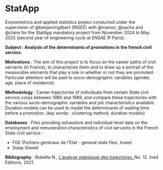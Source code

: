 # StatApp
Econometrics and applied statistics project conducted under the supervision of @benjamingilbert (INSEE) with @manon, @sacha and @claire for the StatApp mandatory project from November 2024 to May 2025 (second year of engineering cycle at ENSAE IP Paris). 

**Subject : Analysis of the determinants of promotions in the french civil service.**

**Motivations** : The aim of this project is to focus on the career paths of civil servants (in France), to characterize them and to draw up a portrait of the measurable elements that play a role in whether or not they are promoted. Particular attention will be paid to socio-demographic variables (gender, age, place of residence).

**Methodology** : Career trajectories of individuals from certain State civil service corps between 1980 and 1989, and compare these trajectories with the various socio-demographic variables and job characteristics available. Duration models can be used to model the determinants of waiting time before a promotion. (key words : clustering method, duration models)

**Databases** : Files providing exhaustive and individual-level data on the employment and remuneration characteristics of civil servants in the French State civil service :
  - FGE (Fichiers généraux de l'Etat - general state files, Insee)
  - Siasp (Insee)

**Bibliography** : Robette N., <u> L'analyse statistique des trajectoires. </u> No. 12. Ined Editions, 2021.

